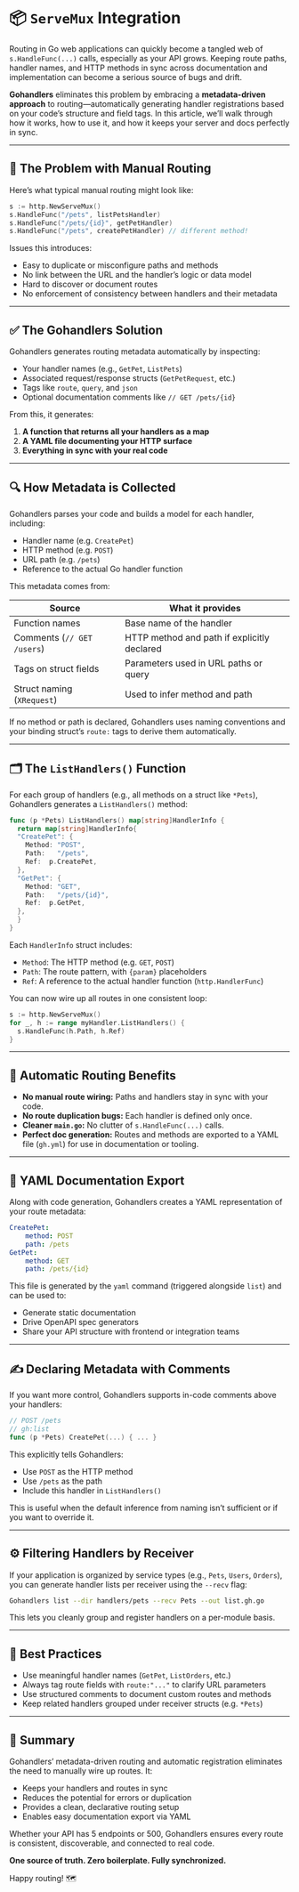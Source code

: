 # 📦 `ServeMux` Integration

Routing in Go web applications can quickly become a tangled web of `s.HandleFunc(...)` calls, especially as your API grows. Keeping route paths, handler names, and HTTP methods in sync across documentation and implementation can become a serious source of bugs and drift.

**Gohandlers** eliminates this problem by embracing a **metadata-driven approach** to routing—automatically generating handler registrations based on your code’s structure and field tags. In this article, we’ll walk through how it works, how to use it, and how it keeps your server and docs perfectly in sync.

---

## 🎯 The Problem with Manual Routing

Here’s what typical manual routing might look like:

```go
s := http.NewServeMux()
s.HandleFunc("/pets", listPetsHandler)
s.HandleFunc("/pets/{id}", getPetHandler)
s.HandleFunc("/pets", createPetHandler) // different method!
```

Issues this introduces:

-   Easy to duplicate or misconfigure paths and methods
-   No link between the URL and the handler’s logic or data model
-   Hard to discover or document routes
-   No enforcement of consistency between handlers and their metadata

---

## ✅ The Gohandlers Solution

Gohandlers generates routing metadata automatically by inspecting:

-   Your handler names (e.g., `GetPet`, `ListPets`)
-   Associated request/response structs (`GetPetRequest`, etc.)
-   Tags like `route`, `query`, and `json`
-   Optional documentation comments like `// GET /pets/{id}`

From this, it generates:

1. **A function that returns all your handlers as a map**
2. **A YAML file documenting your HTTP surface**
3. **Everything in sync with your real code**

---

## 🔍 How Metadata is Collected

Gohandlers parses your code and builds a model for each handler, including:

-   Handler name (e.g. `CreatePet`)
-   HTTP method (e.g. `POST`)
-   URL path (e.g. `/pets`)
-   Reference to the actual Go handler function

This metadata comes from:

| Source                     | What it provides                            |
| -------------------------- | ------------------------------------------- |
| Function names             | Base name of the handler                    |
| Comments (`// GET /users`) | HTTP method and path if explicitly declared |
| Tags on struct fields      | Parameters used in URL paths or query       |
| Struct naming (`XRequest`) | Used to infer method and path               |

If no method or path is declared, Gohandlers uses naming conventions and your binding struct’s `route:` tags to derive them automatically.

---

## 🗂️ The `ListHandlers()` Function

For each group of handlers (e.g., all methods on a struct like `*Pets`), Gohandlers generates a `ListHandlers()` method:

```go
func (p *Pets) ListHandlers() map[string]HandlerInfo {
  return map[string]HandlerInfo{
  "CreatePet": {
    Method: "POST",
    Path:   "/pets",
    Ref:  p.CreatePet,
  },
  "GetPet": {
    Method: "GET",
    Path:   "/pets/{id}",
    Ref:  p.GetPet,
  },
  }
}
```

Each `HandlerInfo` struct includes:

-   `Method`: The HTTP method (e.g. `GET`, `POST`)
-   `Path`: The route pattern, with `{param}` placeholders
-   `Ref`: A reference to the actual handler function (`http.HandlerFunc`)

You can now wire up all routes in one consistent loop:

```go
s := http.NewServeMux()
for _, h := range myHandler.ListHandlers() {
  s.HandleFunc(h.Path, h.Ref)
}
```

---

## 🧠 Automatic Routing Benefits

-   **No manual route wiring:** Paths and handlers stay in sync with your code.
-   **No route duplication bugs:** Each handler is defined only once.
-   **Cleaner `main.go`:** No clutter of `s.HandleFunc(...)` calls.
-   **Perfect doc generation:** Routes and methods are exported to a YAML file (`gh.yml`) for use in documentation or tooling.

---

## 📄 YAML Documentation Export

Along with code generation, Gohandlers creates a YAML representation of your route metadata:

```yaml
CreatePet:
    method: POST
    path: /pets
GetPet:
    method: GET
    path: /pets/{id}
```

This file is generated by the `yaml` command (triggered alongside `list`) and can be used to:

-   Generate static documentation
-   Drive OpenAPI spec generators
-   Share your API structure with frontend or integration teams

---

## ✍️ Declaring Metadata with Comments

If you want more control, Gohandlers supports in-code comments above your handlers:

```go
// POST /pets
// gh:list
func (p *Pets) CreatePet(...) { ... }
```

This explicitly tells Gohandlers:

-   Use `POST` as the HTTP method
-   Use `/pets` as the path
-   Include this handler in `ListHandlers()`

This is useful when the default inference from naming isn’t sufficient or if you want to override it.

---

## ⚙️ Filtering Handlers by Receiver

If your application is organized by service types (e.g., `Pets`, `Users`, `Orders`), you can generate handler lists per receiver using the `--recv` flag:

```bash
Gohandlers list --dir handlers/pets --recv Pets --out list.gh.go
```

This lets you cleanly group and register handlers on a per-module basis.

---

## 🧼 Best Practices

-   Use meaningful handler names (`GetPet`, `ListOrders`, etc.)
-   Always tag route fields with `route:"..."` to clarify URL parameters
-   Use structured comments to document custom routes and methods
-   Keep related handlers grouped under receiver structs (e.g. `*Pets`)

---

## 🚀 Summary

Gohandlers’ metadata-driven routing and automatic registration eliminates the need to manually wire up routes. It:

-   Keeps your handlers and routes in sync
-   Reduces the potential for errors or duplication
-   Provides a clean, declarative routing setup
-   Enables easy documentation export via YAML

Whether your API has 5 endpoints or 500, Gohandlers ensures every route is consistent, discoverable, and connected to real code.

**One source of truth. Zero boilerplate. Fully synchronized.**

Happy routing! 🗺️
